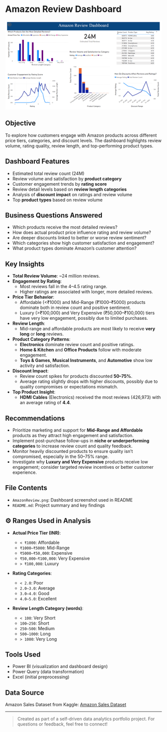 # Amazon Review Dashboard

![Dashboard Screenshot](./AmazonReview.png)

## Objective
To explore how customers engage with Amazon products across different price tiers, categories, and discount levels. The dashboard highlights review volume, rating quality, review length, and top-performing product types.

## Dashboard Features
- Estimated total review count (24M)
- Review volume and satisfaction by **product category**
- Customer engagement trends by **rating score**
- Review detail levels based on **review length categories**
- Analysis of **discount impact** on ratings and review volume
- Top **product types** based on review volume

## Business Questions Answered
- Which products receive the most detailed reviews?
- How does actual product price influence rating and review volume?
- Are deeper discounts linked to better or worse review sentiment?
- Which categories show high customer satisfaction and engagement?
- What product types dominate Amazon’s customer attention?

## Key Insights
- **Total Review Volume**: ~24 million reviews.
- **Engagement by Rating**:
  - Most reviews fall in the 4–4.5 rating range.
  - Higher ratings are associated with longer, more detailed reviews.
- **Price Tier Behavior**:
  - Affordable (<₹1000) and Mid-Range (₹1000–₹5000) products dominate both in review count and positive sentiment.
  - Luxury (>₹100,000) and Very Expensive (₹50,000–₹100,000) tiers have very low engagement, possibly due to limited purchases.
- **Review Length**:
  - Mid-range and affordable products are most likely to receive **very long** or **long** reviews.
- **Product Category Patterns**:
  - **Electronics** dominate review count and positive ratings.
  - **Home & Kitchen** and **Office Products** follow with moderate engagement.
  - **Toys & Games**, **Musical Instruments**, and **Automotive** show low activity and satisfaction.
- **Discount Impact**:
  - Review count spikes for products discounted **50–75%**.
  - Average rating slightly drops with higher discounts, possibly due to quality compromises or expectations mismatch.
- **Top Product Insight**:
  - **HDMI Cables** (Electronics) received the most reviews (426,973) with an average rating of **4.4**.

## Recommendations

- Prioritize marketing and support for **Mid-Range and Affordable** products as they attract high engagement and satisfaction.
- Implement post-purchase follow-ups in **niche or underperforming categories** to increase review count and quality feedback.
- Monitor heavily discounted products to ensure quality isn’t compromised, especially in the 50–75% range.
- Investigate why **Luxury and Very Expensive** products receive low engagement; consider targeted review incentives or better customer experience.

## File Contents
- `AmazonReview.png`: Dashboard screenshot used in README
- `README.md`: Project summary and key findings

## ⚙️ Ranges Used in Analysis

- **Actual Price Tier (INR)**:
  - `< ₹1000`: Affordable  
  - `₹1000–₹5000`: Mid-Range  
  - `₹5000–₹50,000`: Expensive  
  - `₹50,000–₹100,000`: Very Expensive  
  - `> ₹100,000`: Luxury

- **Rating Categories**:
  - `< 2.0`: Poor  
  - `2.0–3.0`: Average  
  - `3.0–4.0`: Good  
  - `4.0–5.0`: Excellent

- **Review Length Category (words)**:
  - `< 100`: Very Short  
  - `100–250`: Short  
  - `250–500`: Medium  
  - `500–1000`: Long  
  - `> 1000`: Very Long

## Tools Used

- Power BI (visualization and dashboard design)
- Power Query (data transformation)
- Excel (initial preprocessing)

## Data Source
Amazon Sales Dataset from Kaggle: [Amazon Sales Dataset](https://www.kaggle.com/datasets/karkavelrajaj/amazon-sales-dataset)

---

> Created as part of a self-driven data analytics portfolio project. For questions or feedback, feel free to connect!
